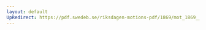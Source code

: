 ```yaml
---
layout: default
UpRedirect: https://pdf.swedeb.se/riksdagen-motions-pdf/1869/mot_1869__ak__00066/mot_1869__ak__00066_002.pdf
---
```

